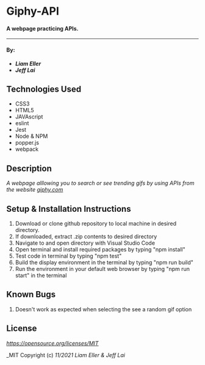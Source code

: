 # Giphy-API

#### A webpage practicing APIs.
---
#### By:
* _**Liam Eller**_
* _**Jeff Lai**_

## Technologies Used

- CSS3
- HTML5
- JAVAscript
- eslint
- Jest
- Node & NPM
- popper.js
- webpack

## Description

_A webpage alllowing you to search or see trending gifs by using APIs from the website [giphy.com](https://developers.giphy.com/)_

## Setup & Installation Instructions

1. Download or clone github repository to local machine in desired directory.
2. If downloaded, extract .zip contents to desired directory
3. Navigate to and open directory with Visual Studio Code
4. Open terminal and install required packages by typing "npm install"
5. Test code in terminal by typing "npm test"
6. Build the display environment in the terminal by typing "npm run build"
7. Run the environment in your default web browser by typing "npm run start" in the terminal

## Known Bugs

1. Doesn't work as expected when selecting the see a random gif option

## License

_https://opensource.org/licenses/MIT_

_MIT Copyright (c) _11/2021_ _Liam Eller & Jeff Lai_